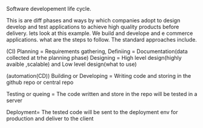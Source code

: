 Software developement life cycle.

This is are diff phases and ways by which companies adopt to design develop and test applications to achieve high quality products before delivery. 
lets look at this example. We build and develope and e commerce applications. what are the steps to follow.
The standard approaches include. 

(CI)
Planning  = Requirements gathering,
Definiing = Documentation(data collected at trhe planning phase)
Designing = High level design(highly avaible ,scalable) and Low level design(what to use)

(automation(CD))
Building or Developing  = Writing code and storing in the github repo or central repo

Testing or queing    = The code written and store in the repo will be tested in a server

Deployment= The tested code will be sent to the deployment env for production and deliver to the client


